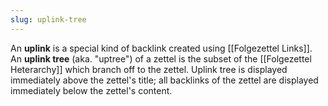 ```yaml
---
slug: uplink-tree
---
```


An **uplink** is a special kind of backlink created using [[Folgezettel Links]]. An **uplink tree** (aka. "uptree") of a zettel is the subset of the [[Folgezettel Heterarchy]] which branch off to the zettel. Uplink tree is displayed immediately above the zettel's title; all backlinks of the zettel are displayed immediately below the zettel's content.
